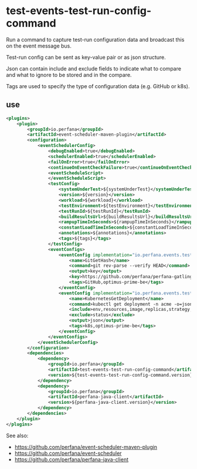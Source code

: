 # test-events-test-run-config-command

Run a command to capture test-run configuration data and broadcast this on the event message bus. 

Test-run config can be sent as key-value pair or as json structure.

Json can contain include and exclude fields to indicate what to compare and what to ignore to be stored and in the compare.

Tags are used to specify the type of configuration data (e.g. GitHub or k8s).

## use

```xml
<plugins>
    <plugin>
        <groupId>io.perfana</groupId>
        <artifactId>event-scheduler-maven-plugin</artifactId>
        <configuration>
            <eventSchedulerConfig>
                <debugEnabled>true</debugEnabled>
                <schedulerEnabled>true</schedulerEnabled>
                <failOnError>true</failOnError>
                <continueOnEventCheckFailure>true</continueOnEventCheckFailure>
                <eventScheduleScript>
                </eventScheduleScript>
                <testConfig>
                    <systemUnderTest>${systemUnderTest}</systemUnderTest>
                    <version>${version}</version>
                    <workload>${workload}</workload>
                    <testEnvironment>${testEnvironment}</testEnvironment>
                    <testRunId>${testRunId}</testRunId>
                    <buildResultsUrl>${buildResultsUrl}</buildResultsUrl>
                    <rampupTimeInSeconds>${rampupTimeInSeconds}</rampupTimeInSeconds>
                    <constantLoadTimeInSeconds>${constantLoadTimeInSeconds}</constantLoadTimeInSeconds>
                    <annotations>${annotations}</annotations>
                    <tags>${tags}</tags>
                </testConfig>
                <eventConfigs>
                    <eventConfig implementation="io.perfana.events.testrunconfigcommand.event.TestRunConfigCommandEventConfig">
                        <name>GitGetHash</name>
                        <command>git rev-parse --verify HEAD</command>
                        <output>key</output>
                        <key>https://github.com/perfana/perfana-gatling-afterburner</key>
                        <tags>GitHub,optimus-prime-be</tags>
                    </eventConfig>
                    <eventConfig implementation="io.perfana.events.testrunconfigcommand.event.TestRunConfigCommandEventConfig">
                        <name>KubernetesGetDeployment</name>
                        <command>kubectl get deployment -n acme -o=json optimus-prime-be-afterburner</command>
                        <include>env,resources,image,replicas,strategy,kubernetes</include>
                        <exclude>status</exclude>
                        <output>json</output>
                        <tags>k8s,optimus-prime-be</tags>
                    </eventConfig>
                </eventConfigs>
            </eventSchedulerConfig>
        </configuration>
        <dependencies>
            <dependency>
                <groupId>io.perfana</groupId>
                <artifactId>test-events-test-run-config-command</artifactId>
                <version>${test-events-test-run-config-command.version}</version>
            </dependency>
            <dependency>
                <groupId>io.perfana</groupId>
                <artifactId>perfana-java-client</artifactId>
                <version>${perfana-java-client.version}</version>
            </dependency>
        </dependencies>
    </plugin>
</plugins>
```

See also:
* https://github.com/perfana/event-scheduler-maven-plugin
* https://github.com/perfana/event-scheduler
* https://github.com/perfana/perfana-java-client
